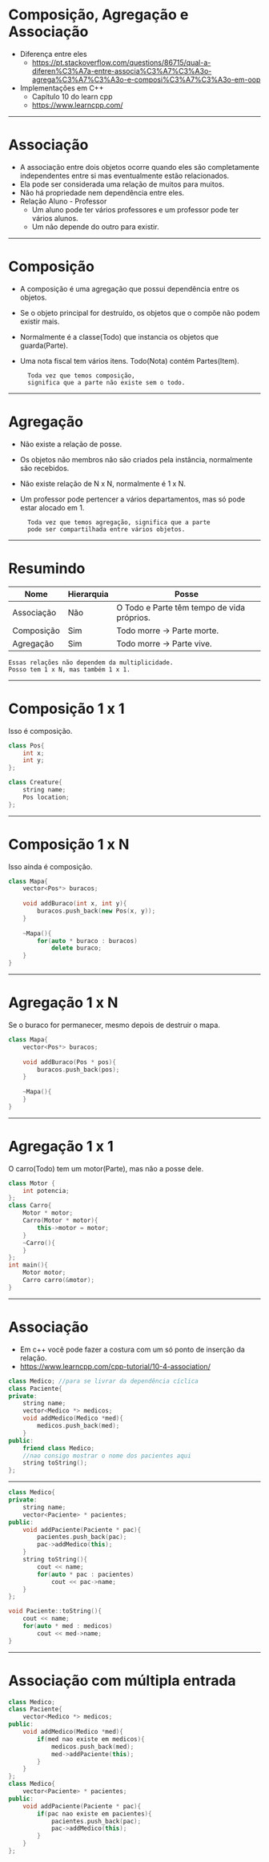 
<!-- page_number: true -->

# Composição, Agregação e Associação


- Diferença entre eles
	- https://pt.stackoverflow.com/questions/86715/qual-a-diferen%C3%A7a-entre-associa%C3%A7%C3%A3o-agrega%C3%A7%C3%A3o-e-composi%C3%A7%C3%A3o-em-oop
- Implementações em C++
	- Capítulo 10 do learn cpp
	- https://www.learncpp.com/


---

# Associação

- A associação entre dois objetos ocorre quando eles são completamente independentes entre si mas eventualmente estão relacionados. 
- Ela pode ser considerada uma relação de muitos para muitos. 
- Não há propriedade nem dependência entre eles.
- Relação Aluno - Professor
	- Um aluno pode ter vários professores e um professor pode ter vários alunos. 
	- Um não depende do outro para existir.

---

# Composição

- A composição é uma agregação que possui dependência entre os objetos.
- Se o objeto principal for destruído, os objetos que o compõe não podem existir mais. 
- Normalmente é a classe(Todo) que instancia os objetos que guarda(Parte).
- Uma nota fiscal tem vários itens. Todo(Nota) contém Partes(Item). 

		Toda vez que temos composição, 
        significa que a parte não existe sem o todo. 
---

# Agregação
- Não existe a relação de posse. 
- Os objetos não membros não são criados pela instância, normalmente são recebidos.
- Não existe relação de N x N, normalmente é 1 x N.
- Um professor pode pertencer a vários departamentos, mas só pode estar alocado em 1.


		Toda vez que temos agregação, significa que a parte 
        pode ser compartilhada entre vários objetos.
---

# Resumindo

Nome| Hierarquia | Posse
-|-|-
Associação| Não| O Todo e Parte têm tempo de vida próprios. 
Composição| Sim | Todo morre -> Parte morte. 
Agregação| Sim| Todo morre -> Parte vive.


```
Essas relações não dependem da multiplicidade.
Posso tem 1 x N, mas também 1 x 1.
```
---

# Composição 1 x 1
Isso é composição. 

```c++
class Pos{
    int x;
    int y;
};

class Creature{
    string name;
    Pos location;
};
``` 

--- 
# Composição 1 x N

Isso ainda é composição. 

```c++
class Mapa{
    vector<Pos*> buracos;
    
    void addBuraco(int x, int y){
    	buracos.push_back(new Pos(x, y));
    }
    
    ~Mapa(){
        for(auto * buraco : buracos)
            delete buraco;
    }
}
``` 

--- 
# Agregação 1 x N

Se o buraco for permanecer, mesmo depois de destruir o mapa.

```c++
class Mapa{
    vector<Pos*> buracos;
    
    void addBuraco(Pos * pos){
    	buracos.push_back(pos);
    }
    
    ~Mapa(){
    }
}
``` 

--- 
# Agregação 1 x 1

O carro(Todo) tem um motor(Parte), mas não a posse dele.

```c++
class Motor {
    int potencia;
};
class Carro{
    Motor * motor;    
    Carro(Motor * motor){
        this->motor = motor;
    }
    ~Carro(){
    }
};
int main(){
    Motor motor;
    Carro carro(&motor);
}
``` 

---
# Associação
- Em c++ você pode fazer a costura com um só ponto de inserção da relação.
- https://www.learncpp.com/cpp-tutorial/10-4-association/

```c++
class Medico; //para se livrar da dependência cíclica
class Paciente{
private:
    string name;
    vector<Medico *> medicos;
    void addMedico(Medico *med){
        medicos.push_back(med);
    }
public:
    friend class Medico;
    //nao consigo mostrar o nome dos pacientes aqui
    string toString();
};
```
--- 

```c++
class Medico{
private:
    string name;
    vector<Paciente> * pacientes;
public:
    void addPaciente(Paciente * pac){
        pacientes.push_back(pac);
        pac->addMedico(this);
    }
    string toString(){
        cout << name;
        for(auto * pac : pacientes)
            cout << pac->name;
    }
};

void Paciente::toString(){
    cout << name;
    for(auto * med : medicos)
        cout << med->name;
}

```

---

# Associação com múltipla entrada

```c++
class Medico;
class Paciente{
    vector<Medico *> medicos;
public:
    void addMedico(Medico *med){
        if(med nao existe em medicos){
            medicos.push_back(med);
            med->addPaciente(this);    
        }
    }
};
class Medico{
    vector<Paciente> * pacientes;
public:
    void addPaciente(Paciente * pac){
        if(pac nao existe em pacientes){
            pacientes.push_back(pac);
            pac->addMedico(this);
        }
    }
};
```


